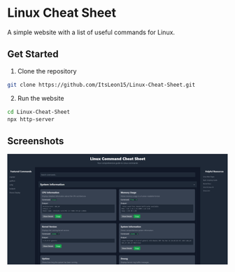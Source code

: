 # Linux Cheat Sheet

A simple website with a list of useful commands for Linux.

## Get Started

1. Clone the repository
```bash
git clone https://github.com/ItsLeon15/Linux-Cheat-Sheet.git
```

2. Run the website
```bash
cd Linux-Cheat-Sheet
npx http-server
```

## Screenshots

![Screenshot 1](https://raw.githubusercontent.com/ItsLeon15/Linux-Cheat-Sheet/refs/heads/main/screenshots/screenshot-1.png)
